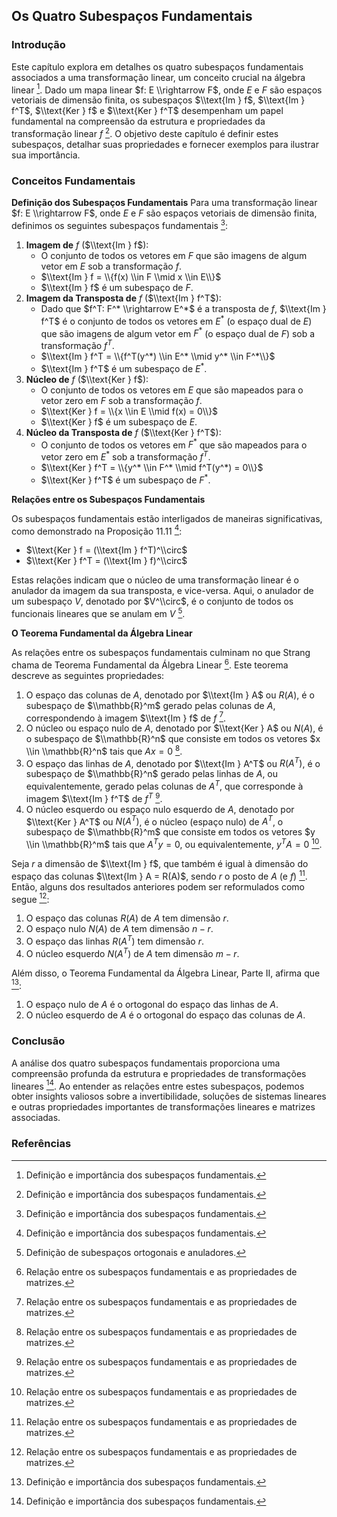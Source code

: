 ## Os Quatro Subespaços Fundamentais

### Introdução
Este capítulo explora em detalhes os quatro subespaços fundamentais associados a uma transformação linear, um conceito crucial na álgebra linear [^431]. Dado um mapa linear $f: E \\rightarrow F$, onde $E$ e $F$ são espaços vetoriais de dimensão finita, os subespaços $\\text{Im } f$, $\\text{Im } f^T$, $\\text{Ker } f$ e $\\text{Ker } f^T$ desempenham um papel fundamental na compreensão da estrutura e propriedades da transformação linear $f$ [^431]. O objetivo deste capítulo é definir estes subespaços, detalhar suas propriedades e fornecer exemplos para ilustrar sua importância.

### Conceitos Fundamentais

**Definição dos Subespaços Fundamentais**
Para uma transformação linear $f: E \\rightarrow F$, onde $E$ e $F$ são espaços vetoriais de dimensão finita, definimos os seguintes subespaços fundamentais [^431]:

1.  **Imagem de** $f$ ($\\text{Im } f$):
    *   O conjunto de todos os vetores em $F$ que são imagens de algum vetor em $E$ sob a transformação $f$.
    *   $\\text{Im } f = \\{f(x) \\in F \\mid x \\in E\\}$
    *   $\\text{Im } f$ é um subespaço de $F$.
2.  **Imagem da Transposta de** $f$ ($\\text{Im } f^T$):
    *   Dado que $f^T: F^* \\rightarrow E^*$ é a transposta de $f$, $\\text{Im } f^T$ é o conjunto de todos os vetores em $E^*$ (o espaço dual de $E$) que são imagens de algum vetor em $F^*$ (o espaço dual de $F$) sob a transformação $f^T$.
    *   $\\text{Im } f^T = \\{f^T(y^*) \\in E^* \\mid y^* \\in F^*\\}$
    *   $\\text{Im } f^T$ é um subespaço de $E^*$.
3.  **Núcleo de** $f$ ($\\text{Ker } f$):
    *   O conjunto de todos os vetores em $E$ que são mapeados para o vetor zero em $F$ sob a transformação $f$.
    *   $\\text{Ker } f = \\{x \\in E \\mid f(x) = 0\\}$
    *   $\\text{Ker } f$ é um subespaço de $E$.
4.  **Núcleo da Transposta de** $f$ ($\\text{Ker } f^T$):
    *   O conjunto de todos os vetores em $F^*$ que são mapeados para o vetor zero em $E^*$ sob a transformação $f^T$.
    *   $\\text{Ker } f^T = \\{y^* \\in F^* \\mid f^T(y^*) = 0\\}$
    *   $\\text{Ker } f^T$ é um subespaço de $F^*$.

**Relações entre os Subespaços Fundamentais**

Os subespaços fundamentais estão interligados de maneiras significativas, como demonstrado na Proposição 11.11 [^431]:

*   $\\text{Ker } f = (\\text{Im } f^T)^\\circ$
*   $\\text{Ker } f^T = (\\text{Im } f)^\\circ$

Estas relações indicam que o núcleo de uma transformação linear é o anulador da imagem da sua transposta, e vice-versa. Aqui, o anulador de um subespaço $V$, denotado por $V^\\circ$, é o conjunto de todos os funcionais lineares que se anulam em $V$ [^407].

**O Teorema Fundamental da Álgebra Linear**

As relações entre os subespaços fundamentais culminam no que Strang chama de Teorema Fundamental da Álgebra Linear [^430]. Este teorema descreve as seguintes propriedades:

1.  O espaço das colunas de $A$, denotado por $\\text{Im } A$ ou $R(A)$, é o subespaço de $\\mathbb{R}^m$ gerado pelas colunas de $A$, correspondendo à imagem $\\text{Im } f$ de $f$ [^430].
2.  O núcleo ou espaço nulo de $A$, denotado por $\\text{Ker } A$ ou $N(A)$, é o subespaço de $\\mathbb{R}^n$ que consiste em todos os vetores $x \\in \\mathbb{R}^n$ tais que $Ax = 0$ [^430].
3.  O espaço das linhas de $A$, denotado por $\\text{Im } A^T$ ou $R(A^T)$, é o subespaço de $\\mathbb{R}^n$ gerado pelas linhas de $A$, ou equivalentemente, gerado pelas colunas de $A^T$, que corresponde à imagem $\\text{Im } f^T$ de $f^T$ [^430].
4.  O núcleo esquerdo ou espaço nulo esquerdo de $A$, denotado por $\\text{Ker } A^T$ ou $N(A^T)$, é o núcleo (espaço nulo) de $A^T$, o subespaço de $\\mathbb{R}^m$ que consiste em todos os vetores $y \\in \\mathbb{R}^m$ tais que $A^T y = 0$, ou equivalentemente, $y^T A = 0$ [^430].

Seja $r$ a dimensão de $\\text{Im } f$, que também é igual à dimensão do espaço das colunas $\\text{Im } A = R(A)$, sendo $r$ o posto de $A$ (e $f$) [^430]. Então, alguns dos resultados anteriores podem ser reformulados como segue [^430]:

1.  O espaço das colunas $R(A)$ de $A$ tem dimensão $r$.
2.  O espaço nulo $N(A)$ de $A$ tem dimensão $n - r$.
3.  O espaço das linhas $R(A^T)$ tem dimensão $r$.
4.  O núcleo esquerdo $N(A^T)$ de $A$ tem dimensão $m - r$.

Além disso, o Teorema Fundamental da Álgebra Linear, Parte II, afirma que [^431]:

1.  O espaço nulo de $A$ é o ortogonal do espaço das linhas de $A$.
2.  O núcleo esquerdo de $A$ é o ortogonal do espaço das colunas de $A$.

### Conclusão

A análise dos quatro subespaços fundamentais proporciona uma compreensão profunda da estrutura e propriedades de transformações lineares [^431]. Ao entender as relações entre estes subespaços, podemos obter insights valiosos sobre a invertibilidade, soluções de sistemas lineares e outras propriedades importantes de transformações lineares e matrizes associadas.

### Referências
[^407]: Definição de subespaços ortogonais e anuladores.
[^430]: Relação entre os subespaços fundamentais e as propriedades de matrizes.
[^431]: Definição e importância dos subespaços fundamentais.

<!-- END -->
